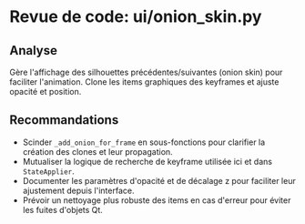 # Revue de code: ui/onion_skin.py

## Analyse
Gère l'affichage des silhouettes précédentes/suivantes (onion skin) pour faciliter l'animation. Clone les items graphiques des keyframes et ajuste opacité et position.

## Recommandations
- Scinder `_add_onion_for_frame` en sous-fonctions pour clarifier la création des clones et leur propagation.
- Mutualiser la logique de recherche de keyframe utilisée ici et dans `StateApplier`.
- Documenter les paramètres d'opacité et de décalage z pour faciliter leur ajustement depuis l'interface.
- Prévoir un nettoyage plus robuste des items en cas d'erreur pour éviter les fuites d'objets Qt.
